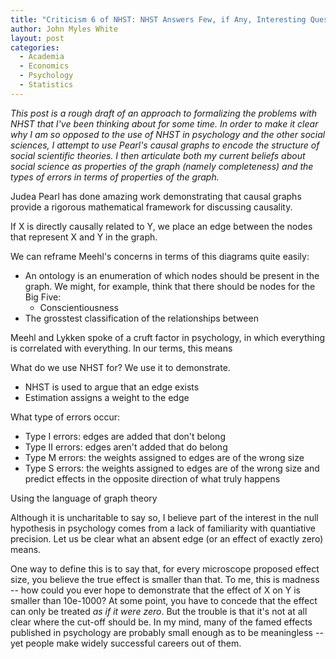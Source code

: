 ```yaml
---
title: "Criticism 6 of NHST: NHST Answers Few, if Any, Interesting Questions"
author: John Myles White
layout: post
categories:
  - Academia
  - Economics
  - Psychology
  - Statistics
---
```


*This post is a rough draft of an approach to formalizing the problems with NHST that I've been thinking about for some time. In order to make it clear why I am so opposed to the use of NHST in psychology and the other social sciences, I attempt to use Pearl's causal graphs to encode the structure of social scientific theories. I then articulate both my current beliefs about social science as properties of the graph (namely completeness) and the types of errors in terms of properties of the graph.*

Judea Pearl has done amazing work demonstrating that causal graphs provide a rigorous mathematical framework for discussing causality.

If X is directly causally related to Y, we place an edge between the nodes that represent X and Y in the graph.

We can reframe Meehl's concerns in terms of this diagrams quite easily:

* An ontology is an enumeration of which nodes should be present in the graph. We might, for example, think that there should be nodes for the Big Five:
	* Conscientiousness
* The grosstest classification of the relationships between

Meehl and Lykken spoke of a cruft factor in psychology, in which everything is correlated with everything. In our terms, this means

What do we use NHST for? We use it to demonstrate.

* NHST is used to argue that an edge exists
* Estimation assigns a weight to the edge

What type of errors occur:

* Type I errors: edges are added that don't belong
* Type II errors: edges aren't added that do belong
* Type M errors: the weights assigned to edges are of the wrong size
* Type S errors: the weights assigned to edges are of the wrong size and predict effects in the opposite direction of what truly happens

Using the language of graph theory

Although it is uncharitable to say so, I believe part of the interest in the null hypothesis in psychology comes from a lack of familiarity with quantiative precision. Let us be clear what an absent edge (or an effect of exactly zero) means.

One way to define this is to say that, for every microscope proposed effect size, you believe the true effect is smaller than that. To me, this is madness -- how could you ever hope to demonstrate that the effect of X on Y is smaller than 10e-1000? At some point, you have to concede that the effect can only be treated _as if it were zero_. But the trouble is that it's not at all clear where the cut-off should be. In my mind, many of the famed effects published in psychology are probably small enough as to be meaningless -- yet people make widely successful careers out of them.
